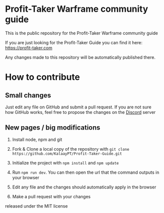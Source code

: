 # Profit-Taker Warframe community guide

This is the public repository for the Profit-Taker Warframe community guide

If you are just looking for the Profit-Taker Guide you can find it here: https://profit-taker.com

Any changes made to this repository will be automatically published there.

# How to contribute

## Small changes

Just edit any file on GitHub and submit a pull request. If you are not sure how GitHub works, feel free to propose the changes on the [Discord](https://discord.profit-taker.com) server

## New pages / big modifications

1. Install node, npm and git

2. Fork & Clone a local copy of the repository with `git clone https://github.com/KalaayPT/Profit-Taker-Guide.git`

3. Initialize the project with `npm install` and `npm update`

4. Run `npm run dev`. You can then open the url that the command outputs in your browser

5. Edit any file and the changes should automatically apply in the browser

6. Make a pull request with your changes

released under the MIT license
